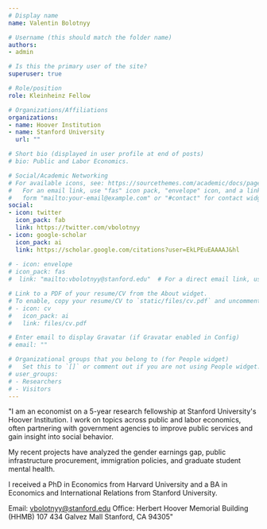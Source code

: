```yaml
---
# Display name
name: Valentin Bolotnyy

# Username (this should match the folder name)
authors:
- admin

# Is this the primary user of the site?
superuser: true

# Role/position
role: Kleinheinz Fellow

# Organizations/Affiliations
organizations:
- name: Hoover Institution
- name: Stanford University
  url: ""

# Short bio (displayed in user profile at end of posts)
# bio: Public and Labor Economics.

# Social/Academic Networking
# For available icons, see: https://sourcethemes.com/academic/docs/page-builder/#icons
#   For an email link, use "fas" icon pack, "envelope" icon, and a link in the
#   form "mailto:your-email@example.com" or "#contact" for contact widget.
social:
- icon: twitter
  icon_pack: fab
  link: https://twitter.com/vbolotnyy
- icon: google-scholar
  icon_pack: ai
  link: https://scholar.google.com/citations?user=EkLPEuEAAAAJ&hl
  
# - icon: envelope
# icon_pack: fas
#  link: "mailto:vbolotnyy@stanford.edu"  # For a direct email link, use "mailto:test@example.org".

# Link to a PDF of your resume/CV from the About widget.
# To enable, copy your resume/CV to `static/files/cv.pdf` and uncomment the lines below.
# - icon: cv
#   icon_pack: ai
#   link: files/cv.pdf

# Enter email to display Gravatar (if Gravatar enabled in Config)
# email: ""

# Organizational groups that you belong to (for People widget)
#   Set this to `[]` or comment out if you are not using People widget.
# user_groups:
# - Researchers
# - Visitors
---
```


"I am an economist on a 5-year research fellowship at Stanford University's Hoover Institution. I work on topics across public and labor economics, often partnering with government agencies to improve public services and gain insight into social behavior. 

My recent projects have analyzed the gender earnings gap, public infrastructure procurement, immigration policies, and graduate student mental health.

I received a PhD in Economics from Harvard University and a BA in Economics and International Relations from Stanford University.

Email: vbolotnyy@stanford.edu
Office: Herbert Hoover Memorial Building (HHMB) 107
434 Galvez Mall
Stanford, CA 94305"
